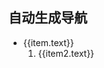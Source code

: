 ## 自动生成导航
<script setup>
import { useData } from 'vitepress'

const { theme } = useData()
const sidebar = 'sidebar'
const root_path = '/Java/JavaWeb/'
</script>

<ul>
    <li v-for = " (item, index) in theme[sidebar][root_path]">
        <a :href=item.link>{{item.text}}</a>
        <ol>
            <li v-for = " (item2, index) in item.items">
                <a :href=item2.path>{{item2.text}}</a>
            </li>
        </ol>
    </li>
</ul>